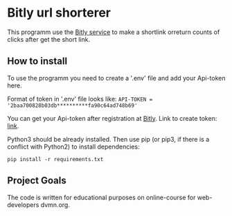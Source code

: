 # Bitly url shorterer
This programm use the [Bitly service](https://bitly.com/) to make a shortlink orreturn counts of clicks after get the short link.

## How to install
To use the programm you need to create a '.env' file and add your Api-token here.

Format of token in '.env' file looks like: `API-TOKEN = '2baa700828b03db**********fa90c64ad748b69'`

You can get your Api-token after registration at [Bitly](https://bitly.com/). Link to create token: [link](https://app.bitly.com/settings/api/).

Python3 should be already installed. Then use pip (or pip3, if there is a conflict with Python2) to install dependencies:

```
pip install -r requirements.txt
```

## Project Goals
The code is written for educational purposes on online-course for web-developers dvmn.org.
